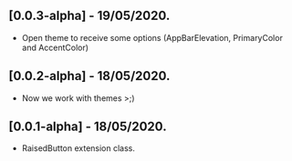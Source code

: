 ## [0.0.3-alpha] - 19/05/2020.

* Open theme to receive some options (AppBarElevation, PrimaryColor and AccentColor)

## [0.0.2-alpha] - 18/05/2020.

* Now we work with themes >;)

## [0.0.1-alpha] - 18/05/2020.

* RaisedButton extension class.
